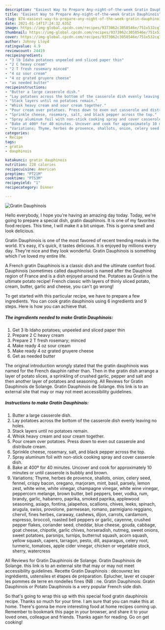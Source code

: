 ```yaml
---
description: "Easiest Way to Prepare Any-night-of-the-week Gratin Dauphinois"
title: "Easiest Way to Prepare Any-night-of-the-week Gratin Dauphinois"
slug: 874-easiest-way-to-prepare-any-night-of-the-week-gratin-dauphinois
date: 2021-01-14T17:24:32.635Z
image: https://img-global.cpcdn.com/recipes/9373062c3058546e/751x532cq70/gratin-dauphinois-recipe-main-photo.jpg
thumbnail: https://img-global.cpcdn.com/recipes/9373062c3058546e/751x532cq70/gratin-dauphinois-recipe-main-photo.jpg
cover: https://img-global.cpcdn.com/recipes/9373062c3058546e/751x532cq70/gratin-dauphinois-recipe-main-photo.jpg
author: Johnny Lloyd
ratingvalue: 4.9
reviewcount: 24419
recipeingredient:
- "3 lb Idaho potatoes unpeeled and sliced paper thin"
- "2 C heavy cream"
- "2 T fresh rosemary minced"
- "4 oz sour cream"
- "4 oz grated gruyere cheese"
- "as needed butter"
recipeinstructions:
- "Butter a large casserole dish."
- "Lay potatoes across the bottom of the casserole dish evenly leaving no holes."
- "Stack layers until no potatoes remain."
- "Whisk heavy cream and sour cream together."
- "Pour cream over potatoes. Press down to even out casserole and distribute cream."
- "Sprinkle cheese, rosemary, salt, and black pepper across the top."
- "Spray aluminum foil with non-stick cooking spray and cover casserole dish."
- "Bake at 400º for 40 minutes. Uncover and cook for approximately 10 minutes or until casserole is bubbly and brown."
- "Variations; Thyme, herbes de provence, shallots, onion, celery seed, fennel, crispy bacon, oregano, marjoram, mint, basil, parsely, lemon zest, white wine, white vinegar, champagne vinegar, white wine vinegar, peppercorn melange, brown butter, bell peppers, beer, vodka, rum, brandy, garlic, habanero, paprika, smoked paprika, applewood seasoning, asiago, fontina, jalapeños, scallions, chives, leeks, spinach, arugula, swiss, provolone, parmesean, romano, parmigiano reggiano, chervil, fines herbes, caraway, cashews, dijon, carrots, cardamom, espresso, broccoli, roasted bell peppers or garlic, cayenne, crushed pepper flakes, coriander seed, cheddar, blue cheese, gouda, cabbage, goat cheese, chipotle, garlic chives, horseradish, nutmeg, sweet onions, sweet potatoes, parsnips, turnips, butternut squash, acorn squash, yellow squash, capers, tarragon, pesto, dill, asparagus, celery root, turmeric, tomatoes, apple cider vinegar, chicken or vegetable stock, sherry, watercress"
categories:
- Recipe
tags:
- gratin
- dauphinois

katakunci: gratin dauphinois 
nutrition: 228 calories
recipecuisine: American
preptime: "PT21M"
cooktime: "PT53M"
recipeyield: "1"
recipecategory: Dinner

---
```



![Gratin Dauphinois](https://img-global.cpcdn.com/recipes/9373062c3058546e/751x532cq70/gratin-dauphinois-recipe-main-photo.jpg)

Hello everybody, I hope you're having an amazing day today. Today, we're going to prepare a special dish, gratin dauphinois. It is one of my favorites food recipes. This time, I will make it a bit unique. This is gonna smell and look delicious.

Gratin Dauphinois is one of the most favored of recent trending meals in the world. It's easy, it's quick, it tastes delicious. It is enjoyed by millions every day. They're nice and they look wonderful. Gratin Dauphinois is something which I've loved my entire life.

A French gratin Dauphinois is a classic dish and the ultimate comfort food. Dauphinois (sometimes called dauphinoise) is named after the Dauphiné region of France and is a dish enjoyed around the. Potatoes au Gratin is the ultimate potato recipe! French classic with layers of thinly sliced potato, cream, butter, garlic and cheese, you can&#39;t go wrong!


To get started with this particular recipe, we have to prepare a few ingredients. You can cook gratin dauphinois using 6 ingredients and 9 steps. Here is how you can achieve that.

<!--inarticleads1-->

##### The ingredients needed to make Gratin Dauphinois:

1. Get 3 lb Idaho potatoes; unpeeled and sliced paper thin
1. Prepare 2 C heavy cream
1. Prepare 2 T fresh rosemary; minced
1. Make ready 4 oz sour cream
1. Make ready 4 oz grated gruyere cheese
1. Get as needed butter


The original introduction wrongly stated that the gratin dauphinois was named for the French dauphin rather than. Then in the gratin dish arrange a layer of potato slices, a sprinkling of crushed garlic, pepper and salt and then another layer of potatoes and seasoning. All Reviews for Gratin Dauphinois de Solange. Gratin Dauphinois de Solange. this link is to an external site that may or may not meet accessibility guidelines. 

<!--inarticleads2-->

##### Instructions to make Gratin Dauphinois:

1. Butter a large casserole dish.
1. Lay potatoes across the bottom of the casserole dish evenly leaving no holes.
1. Stack layers until no potatoes remain.
1. Whisk heavy cream and sour cream together.
1. Pour cream over potatoes. Press down to even out casserole and distribute cream.
1. Sprinkle cheese, rosemary, salt, and black pepper across the top.
1. Spray aluminum foil with non-stick cooking spray and cover casserole dish.
1. Bake at 400º for 40 minutes. Uncover and cook for approximately 10 minutes or until casserole is bubbly and brown.
1. Variations; Thyme, herbes de provence, shallots, onion, celery seed, fennel, crispy bacon, oregano, marjoram, mint, basil, parsely, lemon zest, white wine, white vinegar, champagne vinegar, white wine vinegar, peppercorn melange, brown butter, bell peppers, beer, vodka, rum, brandy, garlic, habanero, paprika, smoked paprika, applewood seasoning, asiago, fontina, jalapeños, scallions, chives, leeks, spinach, arugula, swiss, provolone, parmesean, romano, parmigiano reggiano, chervil, fines herbes, caraway, cashews, dijon, carrots, cardamom, espresso, broccoli, roasted bell peppers or garlic, cayenne, crushed pepper flakes, coriander seed, cheddar, blue cheese, gouda, cabbage, goat cheese, chipotle, garlic chives, horseradish, nutmeg, sweet onions, sweet potatoes, parsnips, turnips, butternut squash, acorn squash, yellow squash, capers, tarragon, pesto, dill, asparagus, celery root, turmeric, tomatoes, apple cider vinegar, chicken or vegetable stock, sherry, watercress


All Reviews for Gratin Dauphinois de Solange. Gratin Dauphinois de Solange. this link is to an external site that may or may not meet accessibility guidelines. Recette Gratin Dauphinois : découvrez les ingrédients, ustensiles et étapes de préparation. Eplucher, laver et couper les pommes de terre en rondelles fines (NB : ne. Gratin Dauphinois: Gratin Dauphinois or Potato Dauphinois is a very popular French side dish. 

So that's going to wrap this up with this special food gratin dauphinois recipe. Thanks so much for your time. I am sure that you can make this at home. There's gonna be more interesting food at home recipes coming up. Remember to bookmark this page in your browser, and share it to your loved ones, colleague and friends. Thanks again for reading. Go on get cooking!
